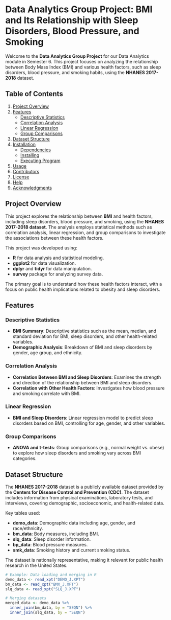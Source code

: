 # Data Analytics Group Project: BMI and Its Relationship with Sleep Disorders, Blood Pressure, and Smoking

Welcome to the **Data Analytics Group Project** for our Data Analytics module in Semester 6. This project focuses on analyzing the relationship between Body Mass Index (BMI) and various health factors, such as sleep disorders, blood pressure, and smoking habits, using the **NHANES 2017-2018** dataset.

## Table of Contents
1. [Project Overview](#project-overview)
2. [Features](#features)
   - [Descriptive Statistics](#descriptive-statistics)
   - [Correlation Analysis](#correlation-analysis)
   - [Linear Regression](#linear-regression)
   - [Group Comparisons](#group-comparisons)
3. [Dataset Structure](#dataset-structure)
4. [Installation](#installation)
   - [Dependencies](#dependencies)
   - [Installing](#installing)
   - [Executing Program](#executing-program)
5. [Usage](#usage)
6. [Contributors](#contributors)
7. [License](#license)
8. [Help](#help)
9. [Acknowledgments](#acknowledgments)

## Project Overview

This project explores the relationship between **BMI** and health factors, including sleep disorders, blood pressure, and smoking, using the **NHANES 2017-2018 dataset**. The analysis employs statistical methods such as correlation analysis, linear regression, and group comparisons to investigate the associations between these health factors.

This project was developed using:
* **R** for data analysis and statistical modeling.
* **ggplot2** for data visualization.
* **dplyr** and **tidyr** for data manipulation.
* **survey** package for analyzing survey data.

The primary goal is to understand how these health factors interact, with a focus on public health implications related to obesity and sleep disorders.

## Features

### Descriptive Statistics
* **BMI Summary**: Descriptive statistics such as the mean, median, and standard deviation for BMI, sleep disorders, and other health-related variables.
* **Demographic Analysis**: Breakdown of BMI and sleep disorders by gender, age group, and ethnicity.

### Correlation Analysis
* **Correlation Between BMI and Sleep Disorders**: Examines the strength and direction of the relationship between BMI and sleep disorders.
* **Correlation with Other Health Factors**: Investigates how blood pressure and smoking correlate with BMI.

### Linear Regression
* **BMI and Sleep Disorders**: Linear regression model to predict sleep disorders based on BMI, controlling for age, gender, and other variables.

### Group Comparisons
* **ANOVA and t-tests**: Group comparisons (e.g., normal weight vs. obese) to explore how sleep disorders and smoking vary across BMI categories.

## Dataset Structure

The **NHANES 2017-2018** dataset is a publicly available dataset provided by the **Centers for Disease Control and Prevention (CDC)**. The dataset includes information from physical examinations, laboratory tests, and interviews, covering demographic, socioeconomic, and health-related data.

Key tables used:
* **demo_data**: Demographic data including age, gender, and race/ethnicity.
* **bm_data**: Body measures, including BMI.
* **slq_data**: Sleep disorder information.
* **bp_data**: Blood pressure measures.
* **smk_data**: Smoking history and current smoking status.

The dataset is nationally representative, making it relevant for public health research in the United States.

```r
# Example: Data loading and merging in R
demo_data <- read_xpt("DEMO_J.XPT")
bm_data <- read_xpt("BMX_J.XPT")
slq_data <- read_xpt("SLQ_J.XPT")

# Merging datasets
merged_data <- demo_data %>%
  inner_join(bm_data, by = "SEQN") %>%
  inner_join(slq_data, by = "SEQN")
```

